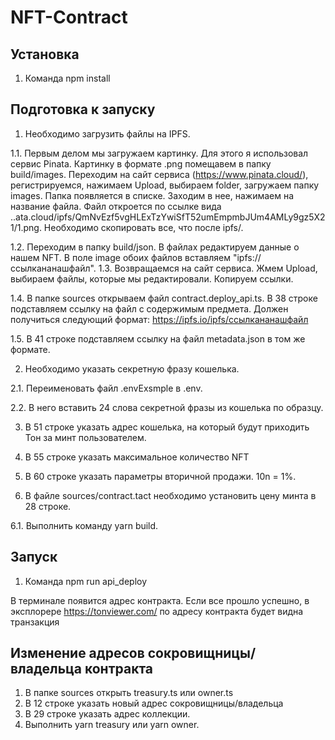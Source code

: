 # NFT-Contract


## Установка

1. Команда npm install


## Подготовка к запуску

1. Необходимо загрузить файлы на IPFS.

1.1. Первым делом мы загружаем картинку. Для этого я использовал сервис Pinata. Картинку в формате .png помещавем в папку build/images. Переходим на сайт сервиса (https://www.pinata.cloud/), регистрируемся, нажимаем Upload, выбираем folder, загружаем папку images.
     Папка появляется в списке. Заходим в нее, нажимаем на название файла. Файл откроется по ссылке вида ..ata.cloud/ipfs/QmNvEzf5vgHLExTzYwiSfT52umEmpmbJUm4AMLy9gz5X21/1.png. Необходимо скопировать все, что после ipfs/.

1.2. Переходим в папку build/json. В файлах редактируем данные о нашем NFT. В поле image обоих файлов вставляем "ipfs://ссылкананашфайл".
1.3. Возвращаемся на сайт сервиса. Жмем Upload, выбираем файлы, которые мы редактировали. Копируем ссылки.

1.4. В папке sources открываем файл contract.deploy_api.ts. В 38 строке подставляем ссылку на файл с содержимым предмета. Должен получиться следующий формат: https://ipfs.io/ipfs/ссылкананашфайл

1.5. В 41 строке подставляем ссылку на файл metadata.json в том же формате.


2. Необходимо указать секретную фразу кошелька.

2.1. Переименовать файл .envExsmple в .env.

2.2. В него вставить 24 слова секретной фразы из кошелька по образцу.

3. В 51 строке указать адрес кошелька, на который будут приходить Тон за минт пользователем.

4. В 55 строке указать максимальное количество NFT

5. В 60 строке указать параметры вторичной продажи. 10n = 1%.

6. В файле sources/contract.tact необходимо установить цену минта в 28 строке.

6.1. Выполнить команду yarn build.


## Запуск

1. Команда npm run api_deploy

В терминале появится адрес контракта. Если все прошло успешно, в эксплорере https://tonviewer.com/ по адресу контракта будет видна транзакция 

## Изменение адресов сокровищницы/владельца контракта
1. В папке sources открыть treasury.ts или owner.ts
2. В 12 строке указать новый адрес сокровищницы/владельца
3. В 29 строке указать адрес коллекции.
4. Выполнить yarn treasury или yarn owner.
